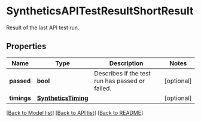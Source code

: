 # SyntheticsAPITestResultShortResult

Result of the last API test run.

## Properties

| Name        | Type                                        | Description                                     | Notes      |
| ----------- | ------------------------------------------- | ----------------------------------------------- | ---------- |
| **passed**  | **bool**                                    | Describes if the test run has passed or failed. | [optional] |
| **timings** | [**SyntheticsTiming**](SyntheticsTiming.md) |                                                 | [optional] |

[[Back to Model list]](README.md#documentation-for-models) [[Back to API list]](README.md#documentation-for-api-endpoints) [[Back to README]](README.md)
